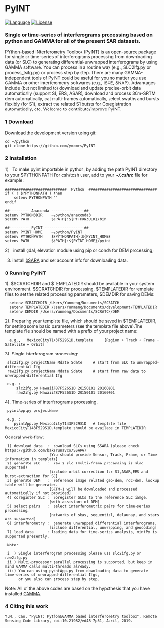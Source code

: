 # PyINT
[![Language](https://img.shields.io/badge/python-3.5%2B-blue.svg)](https://www.python.org/)
[![License](https://img.shields.io/badge/license-GPL-yellow.svg)](https://github.com/ymcmrs/PyINT/blob/master/LICENSE)

### Single or time-series of interferograms processing based on python and GAMMA for all of the present SAR datasets. 

PYthon-based INterferometry Toolbox (PyINT) is an open-source package for single or time-series of interferograms processing from downloading data (or SLC) to generating differential-unwrapped interferograms by using GAMMA software. You can process in a routine way (e.g., SLC2Ifg.py or process_tsifg.py) or process step by step. There are many GAMMA-independent tools of PyINT could be useful for you no matter you use GAMMA or other interferometry softwares (e.g., ISCE, SNAP). Advantages include (but not limited to) download and update precise-orbit data automatically (support S1, ERS, ASAR), download and process 30m-SRTM dem automatically, cat multi-frames automatically, select swaths and bursts flexibly (for S1), extract the related S1 butsts for Coregistration automatically, etc. Welcome to contribute/improve PyINT.


### 1 Download

Download the development version using git:   
   
    cd ~/python
    git clone https://github.com/ymcmrs/PyINT
    
    
### 2 Installation

 1） To make pyint importable in python, by adding the path PyINT directory to your $PYTHONPATH
     For csh/tcsh user, add to your **_~/.cshrc_** file for example:   

    ############################  Python  ###############################
    if ( ! $?PYTHONPATH ) then
        setenv PYTHONPATH ""
    endif
    
    ##--------- Anaconda ---------------## 
    setenv PYTHON3DIR    ~/python/anaconda3
    setenv PATH          ${PATH}:${PYTHON3DIR}/bin
    
    ##--------- PyINT ------------------## 
    setenv PYINT_HOME    ~/python/PyINT       
    setenv PYTHONPATH    ${PYTHONPATH}:${PYINT_HOME}
    setenv PATH          ${PATH}:${PYINT_HOME}/pyint
    
 2） install gdal, elevation module using pip or conda for DEM processing;
 
 3)  install [SSARA](https://github.com/bakerunavco/SSARA) and set account info for downloading data.
 
       
### 3 Running PyINT

1). $SCRATCHDIR and $TEMPLATEDIR should be available in your system environment. $SCRATCHDIR for processing, $TEMPLATEDIR for template files to set the related processing parameters, $DEMDIR for saving DEMs:        

      setenv SCRATCHDIR /Users/Yunmeng/Documents/SCRATCH         
      setenv TEMPLATEDIR /Users/Yunmeng/Documents/development/TEMPLATEDIR
      setenv DEMDIR /Users/Yunmeng/Documents/SCRATCH/DEM

2). Preparing your template file, which should be saved in $TEMPLATEDIR,  for setting some basic parameters (see the template file above).The template file should be named with a prefix of your project name:
         
      e.g.,   MexicoCityT143F529S1D.template     [Region + Track + Frame + Satellite + Orbit]


3). Single interferogram processing:

     slc2ifg.py projectName Mdate Sdate     # start from SLC to unwrapped-differential Ifg 
     raw2ifg.py projectName Mdate Sdate     # start from raw data to unwrapped-differential Ifg 
  
     e.g. :
         slc2ifg.py HawaiiT87F526S1D 20150101 20160201
         raw2ifg.py HawaiiT87F526S1D 20150101 20160201

4). Time-series of interferograms processing.

     pyintApp.py projectName
  
     e.g. :
        pyintApp.py MexicoCityT143F529S1D   # template file MexicoCityT143F529S1D.template should be availabe in TEMPLATEDIR
        
   General work-flow: 
   
     1) download data  :  download SLCs using SSARA (please check https://github.com/bakerunavco/SSARA)
                        [You should provide Sensor, Track, Frame, or Time information in template]                     
     2) generate SLC   :  raw 2 slc (multi-frame processing is also supported)
                        [include orbit correction for S1,ASAR,ERS and burst-extraction for S1]                      
     3) generate DEM   :  reference image related geo-dem, rdc-dem, lookup table will be generated. 
                        [SRTM-1 will be downloaded and processed automatically if not provided]                       
     4) coregister SLC :  coregister SLCs to the reference SLC iamge.
                        [with assistant of DEM]  
     5) select pairs   :  select interferometric pairs for time-series processing.
                        [networks of sbas, sequential, delaunay, and stars are supported]                     
     6) interferometry :  generate unwrapped differential interferograms.
                        [include differential, unwrapping, and geocoding]
     7) load data      : loading data for time-series analysis, mintPy is supported presently.
                         
     Note: 
     
     i  ) Single interferogram processing please use slc2ifg.py or raw2ifg.py
     ii ) Multi-processor parallel processing is supported, but keep in mind GAMMA calls multi-threads already.  
     iii) You can using pyintApp.py from downloading data to generate time-series of unwrapped-differential Ifgs, 
          or you also can process step by step.

              
Note:  All of the above codes are based on the hypothesis that you have installed [GAMMA](https://www.gamma-rs.ch/). 

### 4 Citing this work

    Y.M., Cao, "PyINT: Python&GAMMA based interferometry toolbox", Remote Sensing Code Library, doi:10.21982/vd48-7p51, April, 2019. 
